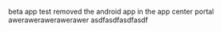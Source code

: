 
beta app test
removed the android app in the app center portal
awerawerawerawerawer
asdfasdfasdfasdf
